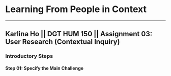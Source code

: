 # Learning From People in Context
-------------
## Karlina Ho || DGT HUM 150 || Assignment 03: User Research (Contextual Inquiry)

### Introductory Steps 
#### Step 01: Specify the Main Challenge 

